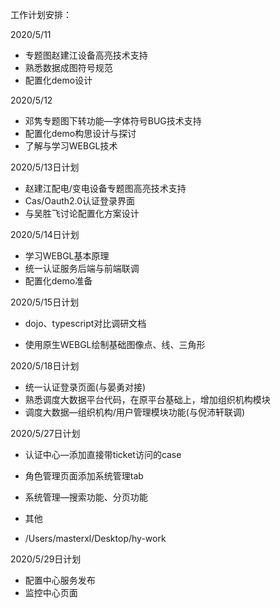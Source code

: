工作计划安排：

2020/5/11

- 专题图赵建江设备高亮技术支持
- 熟悉数据成图符号规范
- 配置化demo设计

2020/5/12

- 邓隽专题图下转功能—字体符号BUG技术支持
- 配置化demo构思设计与探讨
- 了解与学习WEBGL技术

2020/5/13日计划

- 赵建江配电/变电设备专题图高亮技术支持
- Cas/Oauth2.0认证登录界面
- 与吴胜飞讨论配置化方案设计

2020/5/14日计划

- 学习WEBGL基本原理
- 统一认证服务后端与前端联调
- 配置化demo准备

2020/5/15日计划

- dojo、typescript对比调研文档

- 使用原生WEBGL绘制基础图像点、线、三角形

2020/5/18日计划

- 统一认证登录页面(与晏勇对接)
- 熟悉调度大数据平台代码，在原平台基础上，增加组织机构模块
- 调度大数据—组织机构/用户管理模块功能(与倪沛轩联调)

2020/5/27日计划

- 认证中心—添加直接带ticket访问的case

- 角色管理页面添加系统管理tab
- 系统管理—搜索功能、分页功能
- 其他
- /Users/masterxl/Desktop/hy-work

2020/5/29日计划

- 配置中心服务发布
- 监控中心页面